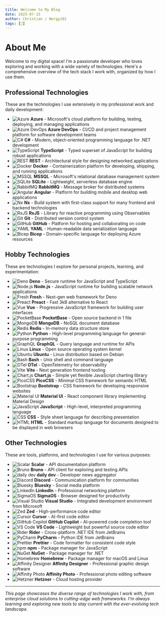 ```yaml
---
title: Welcome to My Blog
date: 2025-07-15
author: Christian / Nergy101
tags: [🚀]
---
```


# About Me

Welcome to my digital space! I'm a passionate developer who loves exploring and working with a wide variety of technologies. Here's a comprehensive overview of the tech stack I work with, organized by how I use them.

## Professional Technologies

These are the technologies I use extensively in my professional work and daily development:

- <img src="/assets/techs/azure.svg" alt="Azure" class="tech-icon"> **Azure** - Microsoft's cloud platform for building, testing, deploying, and managing applications
- <img src="/assets/techs/azure_devops.svg" alt="Azure DevOps" class="tech-icon"> **Azure DevOps** - CI/CD and project management platform for software development teams
- <img src="/assets/techs/csharp.svg" alt="C#" class="tech-icon"> **C#** - Modern, object-oriented programming language for .NET development
- <img src="/assets/techs/typescript.svg" alt="TypeScript" class="tech-icon"> **TypeScript** - Typed superset of JavaScript for building robust applications
- <img src="/assets/techs/restapi.svg" alt="REST" class="tech-icon"> **REST** - Architectural style for designing networked applications
- <img src="/assets/techs/docker.svg" alt="Docker" class="tech-icon"> **Docker** - Containerization platform for developing, shipping, and running applications
- <img src="/assets/techs/azure_sql.svg" alt="MSSQL" class="tech-icon"> **MSSQL** - Microsoft's relational database management system
- <img src="/assets/techs/sqlite.svg" alt="SQLite" class="tech-icon"> **SQLite** - Lightweight, serverless database engine
- <img src="/assets/techs/rabbitmq.svg" alt="RabbitMQ" class="tech-icon"> **RabbitMQ** - Message broker for distributed systems
- <img src="/assets/techs/angular.svg" alt="Angular" class="tech-icon"> **Angular** - Platform for building mobile and desktop web applications
- <img src="/assets/techs/nx_light.svg" alt="Nx" class="tech-icon"> **Nx** - Build system with first-class support for many frontend and backend technologies
- <img src="/assets/techs/rxjs.svg" alt="RxJS" class="tech-icon"> **RxJS** - Library for reactive programming using Observables
- <img src="/assets/techs/git.svg" alt="Git" class="tech-icon"> **Git** - Distributed version control system
- <img src="/assets/techs/github_light.svg" alt="GitHub" class="tech-icon bg-white"> **GitHub** - Platform for hosting and collaborating on code
- <img src="/assets/techs/yaml.svg" alt="YAML" class="tech-icon"> **YAML** - Human-readable data serialization language
- <img src="/assets/techs/bicep.svg" alt="Bicep" class="tech-icon"> **Bicep** - Domain-specific language for deploying Azure resources

## Hobby Technologies

These are technologies I explore for personal projects, learning, and experimentation:

- <img src="/assets/techs/deno.svg" alt="Deno" class="tech-icon"> **Deno** - Secure runtime for JavaScript and TypeScript
- <img src="/assets/techs/nodejs.svg" alt="Node.js" class="tech-icon"> **Node.js** - JavaScript runtime for building scalable network applications
- <img src="/assets/techs/fresh.svg" alt="Fresh" class="tech-icon"> **Fresh** - Next-gen web framework for Deno
- <img src="/assets/techs/preact.svg" alt="Preact" class="tech-icon"> **Preact** - Fast 3kB alternative to React
- <img src="/assets/techs/vue.svg" alt="Vue" class="tech-icon"> **Vue** - Progressive JavaScript framework for building user interfaces
- <img src="/assets/techs/pocketbase.svg" alt="PocketBase" class="tech-icon"> **PocketBase** - Open source backend in 1 file
- <img src="/assets/techs/mongodb.svg" alt="MongoDB" class="tech-icon"> **MongoDB** - NoSQL document database
- <img src="/assets/techs/redis.svg" alt="Redis" class="tech-icon"> **Redis** - In-memory data structure store
- <img src="/assets/techs/python.svg" alt="Python" class="tech-icon"> **Python** - High-level programming language for general-purpose programming
- <img src="/assets/techs/graphql.svg" alt="GraphQL" class="tech-icon"> **GraphQL** - Query language and runtime for APIs
- <img src="/assets/techs/linux.svg" alt="Linux" class="tech-icon"> **Linux** - Open source operating system kernel
- <img src="/assets/techs/ubuntu.svg" alt="Ubuntu" class="tech-icon"> **Ubuntu** - Linux distribution based on Debian
- <img src="/assets/techs/bash_light.svg" alt="Bash" class="tech-icon"> **Bash** - Unix shell and command language
- <img src="/assets/techs/otel.svg" alt="OTel" class="tech-icon"> **OTel** - OpenTelemetry for observability
- <img src="/assets/techs/vite.svg" alt="Vite" class="tech-icon"> **Vite** - Next generation frontend tooling
- <img src="/assets/techs/chartjs.svg" alt="Chart.js" class="tech-icon"> **Chart.js** - Simple yet flexible JavaScript charting library
- <img src="/assets/techs/pico.svg" alt="PicoCSS" class="tech-icon"> **PicoCSS** - Minimal CSS framework for semantic HTML
- <img src="/assets/techs/bootstrap.svg" alt="Bootstrap" class="tech-icon"> **Bootstrap** - CSS framework for developing responsive websites
- <img src="/assets/techs/materialui.svg" alt="Material UI" class="tech-icon"> **Material UI** - React component library implementing Material Design
- <img src="/assets/techs/javascript.svg" alt="JavaScript" class="tech-icon"> **JavaScript** - High-level, interpreted programming language
- <img src="/assets/techs/css_old.svg" alt="CSS" class="tech-icon"> **CSS** - Style sheet language for describing presentation
- <img src="/assets/techs/html5.svg" alt="HTML" class="tech-icon"> **HTML** - Standard markup language for documents designed to be displayed in web browsers

## Other Technologies

These are tools, platforms, and technologies I use for various purposes:

- <img src="/assets/techs/scalar.svg" alt="Scalar" class="tech-icon bg-black"> **Scalar** - API documentation platform
- <img src="/assets/techs/bruno.svg" alt="Bruno" class="tech-icon bg-black"> **Bruno** - API client for exploring and testing APIs
- <img src="/assets/techs/daily_dev_light.svg" alt="daily dev" class="tech-icon"> **daily dev** - Developer news aggregator
- <img src="/assets/techs/discord.svg" alt="Discord" class="tech-icon"> **Discord** - Communication platform for communities
- <img src="/assets/techs/bluesky.svg" alt="Bluesky" class="tech-icon"> **Bluesky** - Social media platform
- <img src="/assets/techs/linkedin.svg" alt="LinkedIn" class="tech-icon"> **LinkedIn** - Professional networking platform
- <img src="/assets/techs/sigmaos.svg" alt="SigmaOS" class="tech-icon"> **SigmaOS** - Browser designed for productivity
- <img src="/assets/techs/visual-studio.svg" alt="Visual Studio" class="tech-icon"> **Visual Studio** - Integrated development environment from Microsoft
- <img src="/assets/techs/zed_light.svg" alt="Zed" class="tech-icon"> **Zed** - High-performance code editor
- <img src="/assets/techs/cursor_light.svg" alt="Cursor" class="tech-icon"> **Cursor** - AI-first code editor
- <img src="/assets/techs/github_copilot_light.svg" alt="GitHub Copilot" class="tech-icon"> **GitHub Copilot** - AI-powered code completion tool
- <img src="/assets/techs/vscode.svg" alt="VS Code" class="tech-icon"> **VS Code** - Lightweight but powerful source code editor
- <img src="/assets/techs/rider.svg" alt="Rider" class="tech-icon"> **Rider** - Cross-platform .NET IDE from JetBrains
- <img src="/assets/techs/pycharm.svg" alt="PyCharm" class="tech-icon"> **PyCharm** - Python IDE from JetBrains
- <img src="/assets/techs/prettier_dark.svg" alt="Prettier" class="tech-icon"> **Prettier** - Code formatter for consistent code style
- <img src="/assets/techs/npm.svg" alt="npm" class="tech-icon"> **npm** - Package manager for JavaScript
- <img src="/assets/techs/nuget.svg" alt="NuGet" class="tech-icon"> **NuGet** - Package manager for .NET
- <img src="/assets/techs/homebrew.svg" alt="Homebrew" class="tech-icon"> **Homebrew** - Package manager for macOS and Linux
- <img src="/assets/techs/affinity_designer.svg" alt="Affinity Designer" class="tech-icon"> **Affinity Designer** - Professional graphic design software
- <img src="/assets/techs/affinity_photo.svg" alt="Affinity Photo" class="tech-icon"> **Affinity Photo** - Professional photo editing software
- <img src="/assets/techs/hetzner.svg" alt="Hetzner" class="tech-icon"> **Hetzner** - Cloud hosting provider

---

_This page showcases the diverse range of technologies I work with, from enterprise cloud solutions to cutting-edge web frameworks. I'm always learning and exploring new tools to stay current with the ever-evolving tech landscape._

